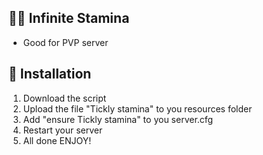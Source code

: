 ## 🚶‍♀️ Infinite Stamina
- Good for PVP server

## 💾 Installation
1. Download the script
2. Upload the file "Tickly stamina" to you resources folder
3. Add "ensure Tickly stamina" to you server.cfg
4. Restart your server
5. All done ENJOY!
